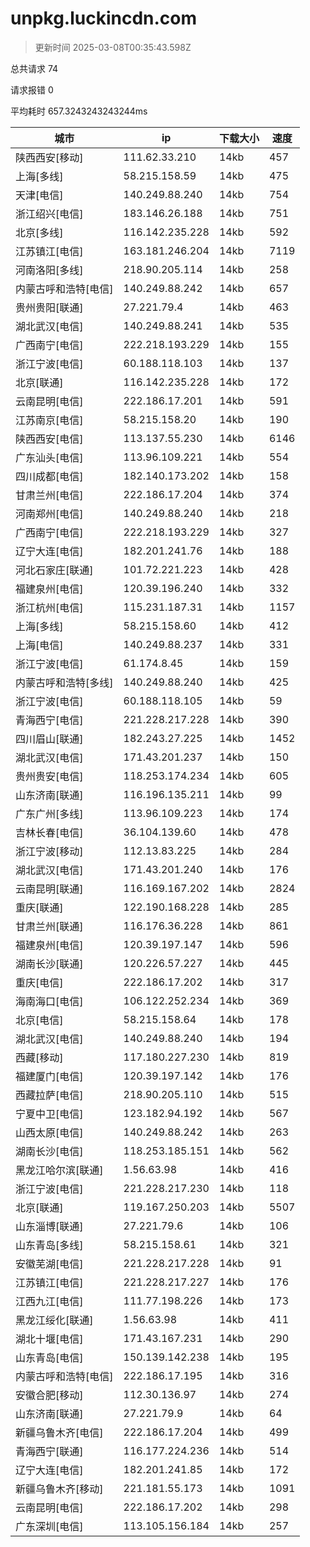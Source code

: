 
  # unpkg.luckincdn.com

  > 更新时间 2025-03-08T00:35:43.598Z
  
  总共请求 74

  请求报错 0

  平均耗时 657.3243243243244ms

|城市|ip|下载大小|速度|
|-----|----------|---|---|
|陕西西安[移动]|111.62.33.210|14kb|457|
|上海[多线]|58.215.158.59|14kb|475|
|天津[电信]|140.249.88.240|14kb|754|
|浙江绍兴[电信]|183.146.26.188|14kb|751|
|北京[多线]|116.142.235.228|14kb|592|
|江苏镇江[电信]|163.181.246.204|14kb|7119|
|河南洛阳[多线]|218.90.205.114|14kb|258|
|内蒙古呼和浩特[电信]|140.249.88.242|14kb|657|
|贵州贵阳[联通]|27.221.79.4|14kb|463|
|湖北武汉[电信]|140.249.88.241|14kb|535|
|广西南宁[电信]|222.218.193.229|14kb|155|
|浙江宁波[电信]|60.188.118.103|14kb|137|
|北京[联通]|116.142.235.228|14kb|172|
|云南昆明[电信]|222.186.17.201|14kb|591|
|江苏南京[电信]|58.215.158.20|14kb|190|
|陕西西安[电信]|113.137.55.230|14kb|6146|
|广东汕头[电信]|113.96.109.221|14kb|554|
|四川成都[电信]|182.140.173.202|14kb|158|
|甘肃兰州[电信]|222.186.17.204|14kb|374|
|河南郑州[电信]|140.249.88.240|14kb|218|
|广西南宁[电信]|222.218.193.229|14kb|327|
|辽宁大连[电信]|182.201.241.76|14kb|188|
|河北石家庄[联通]|101.72.221.223|14kb|428|
|福建泉州[电信]|120.39.196.240|14kb|332|
|浙江杭州[电信]|115.231.187.31|14kb|1157|
|上海[多线]|58.215.158.60|14kb|412|
|上海[电信]|140.249.88.237|14kb|331|
|浙江宁波[电信]|61.174.8.45|14kb|159|
|内蒙古呼和浩特[多线]|140.249.88.240|14kb|425|
|浙江宁波[电信]|60.188.118.105|14kb|59|
|青海西宁[电信]|221.228.217.228|14kb|390|
|四川眉山[联通]|182.243.27.225|14kb|1452|
|湖北武汉[电信]|171.43.201.237|14kb|150|
|贵州贵安[电信]|118.253.174.234|14kb|605|
|山东济南[联通]|116.196.135.211|14kb|99|
|广东广州[多线]|113.96.109.223|14kb|174|
|吉林长春[电信]|36.104.139.60|14kb|478|
|浙江宁波[移动]|112.13.83.225|14kb|284|
|湖北武汉[电信]|171.43.201.240|14kb|176|
|云南昆明[联通]|116.169.167.202|14kb|2824|
|重庆[联通]|122.190.168.228|14kb|285|
|甘肃兰州[联通]|116.176.36.228|14kb|861|
|福建泉州[电信]|120.39.197.147|14kb|596|
|湖南长沙[联通]|120.226.57.227|14kb|445|
|重庆[电信]|222.186.17.202|14kb|317|
|海南海口[电信]|106.122.252.234|14kb|369|
|北京[电信]|58.215.158.64|14kb|178|
|湖北武汉[电信]|140.249.88.240|14kb|194|
|西藏[移动]|117.180.227.230|14kb|819|
|福建厦门[电信]|120.39.197.142|14kb|176|
|西藏拉萨[电信]|218.90.205.110|14kb|515|
|宁夏中卫[电信]|123.182.94.192|14kb|567|
|山西太原[电信]|140.249.88.242|14kb|263|
|湖南长沙[电信]|118.253.185.151|14kb|562|
|黑龙江哈尔滨[联通]|1.56.63.98|14kb|416|
|浙江宁波[电信]|221.228.217.230|14kb|118|
|北京[联通]|119.167.250.203|14kb|5507|
|山东淄博[联通]|27.221.79.6|14kb|106|
|山东青岛[多线]|58.215.158.61|14kb|321|
|安徽芜湖[电信]|221.228.217.228|14kb|91|
|江苏镇江[电信]|221.228.217.227|14kb|176|
|江西九江[电信]|111.77.198.226|14kb|173|
|黑龙江绥化[联通]|1.56.63.98|14kb|411|
|湖北十堰[电信]|171.43.167.231|14kb|290|
|山东青岛[电信]|150.139.142.238|14kb|195|
|内蒙古呼和浩特[电信]|222.186.17.195|14kb|316|
|安徽合肥[移动]|112.30.136.97|14kb|274|
|山东济南[联通]|27.221.79.9|14kb|64|
|新疆乌鲁木齐[电信]|222.186.17.204|14kb|499|
|青海西宁[联通]|116.177.224.236|14kb|514|
|辽宁大连[电信]|182.201.241.85|14kb|172|
|新疆乌鲁木齐[移动]|221.181.55.173|14kb|1091|
|云南昆明[电信]|222.186.17.202|14kb|298|
|广东深圳[电信]|113.105.156.184|14kb|257|

  